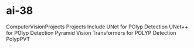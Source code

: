# ai-38
ComputerVisionProjects
Projects Include
UNet for POlyp Detection
UNet++ for POlyp Detection
Pyramid Vision Transformers for POLYP Detection PolypPVT

